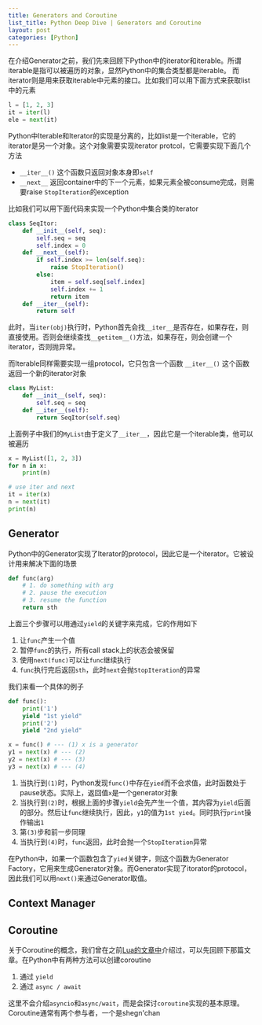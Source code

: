 ```yaml
---
title: Generators and Coroutine
list_title: Python Deep Dive | Generators and Coroutine
layout: post
categories: [Python]
---
```


在介绍Generator之前，我们先来回顾下Python中的iterator和iterable。所谓iterable是指可以被遍历的对象，显然Python中的集合类型都是iterable。
而iterator则是用来获取iterable中元素的接口。比如我们可以用下面方式来获取list中的元素

```python
l = [1, 2, 3]
it = iter(l)
ele = next(it)
```
Python中Iterable和Iterator的实现是分离的，比如list是一个iterable，它的iterator是另一个对象。这个对象需要实现iterator protcol，它需要实现下面几个方法

- `__iter__()` 这个函数只返回对象本身即`self`
- `__next__` 返回container中的下一个元素，如果元素全被consume完成，则需要raise `StopIteration`的exception

比如我们可以用下面代码来实现一个Python中集合类的iterator

```python
class SeqItor:
    def __init__(self, seq):
        self.seq = seq
        self.index = 0
    def __next__(self):
        if self.index >= len(self.seq):
            raise StopIteration()
        else:
            item = self.seq[self.index]
            self.index += 1
            return item
    def __iter__(self):
        return self
```
此时，当`iter(obj)`执行时，Python首先会找`__iter__`是否存在，如果存在，则直接使用。否则会继续查找`__getitem__()`方法，如果存在，则会创建一个iterator，否则抛异常。

而Iterable同样需要实现一组protocol，它只包含一个函数 `__iter__()` 这个函数返回一个新的iterator对象

```python
class MyList:
    def __init__(self, seq):
        self.seq = seq
    def __iter__(self):
        return SeqItor(self.seq)
```
上面例子中我们的`MyList`由于定义了`__iter__`，因此它是一个iterable类，他可以被遍历

```python
x = MyList([1, 2, 3])
for n in x:
    print(n)

# use iter and next
it = iter(x)
n = next(it)
print(n)
```

## Generator

Python中的Generator实现了Iterator的protocol，因此它是一个iterator。它被设计用来解决下面的场景

```python
def func(arg)
    # 1. do something with arg
    # 2. pause the execution
    # 3. resume the function
    return sth
```
上面三个步骤可以用通过`yield`的关键字来完成，它的作用如下

1. 让`func`产生一个值
2. 暂停`func`的执行，所有call stack上的状态会被保留
3. 使用`next(func)`可以让`func`继续执行
4. `func`执行完后返回`sth`，此时`next`会抛`StopIteration`的异常

我们来看一个具体的例子

```python
def func():
    print('1')
    yield "1st yield"
    print('2')
    yield "2nd yield"

x = func() # --- (1) x is a generator 
y1 = next(x) # --- (2) 
y2 = next(x) # --- (3)
y3 = next(x) # --- (4)
```
1. 当执行到`(1)`时，Python发现`func()`中存在`yied`而不会求值，此时函数处于pause状态。实际上，返回值`x`是一个generator对象
2. 当执行到`(2)`时，根据上面的步骤`yield`会先产生一个值，其内容为`yield`后面的部分。然后让`func`继续执行，因此，`y1`的值为`1st yied`。同时执行`print`操作输出`1`
3. 第`(3)`步和前一步同理
4. 当执行到`(4)`时，`func`返回，此时会抛一个`StopIteration`异常

在Python中，如果一个函数包含了`yied`关键字，则这个函数为Generator Factory，它用来生成Generator对象。而Generator实现了itorator的protocol，因此我们可以用`next()`来通过Generator取值。

## Context Manager





## Coroutine

关于Coroutine的概念，我们曾在之前[Lua的文章中](https://xta0.me/2014/02/04/Lua-2.html)介绍过，可以先回顾下那篇文章。在Python中有两种方法可以创建coroutine

1. 通过 `yield`
2. 通过 `async / await`

这里不会介绍`asyncio`和`async/wait`，而是会探讨`coroutine`实现的基本原理。Coroutine通常有两个参与者，一个是shegn'chan





